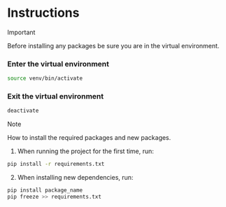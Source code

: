 # Instructions

> [!IMPORTANT]
> Before installing any packages be sure you are in the virtual environment.

### Enter the virtual environment
```bash
source venv/bin/activate
```
### Exit the virtual environment

```bash
deactivate
```

> [!NOTE]
> How to install the required packages and new packages.

1) When running the project for the first time, run:

```bash
pip install -r requirements.txt
```
2) When installing new dependencies, run:
```bash
pip install package_name
pip freeze >> requirements.txt
```
